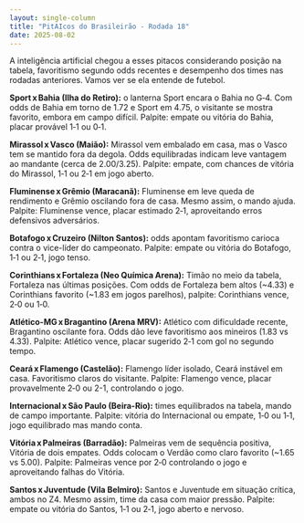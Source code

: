 ```yaml
---
layout: single-column
title: "PitAIcos do Brasileirão - Rodada 18"
date: 2025-08-02
---
```

A inteligência artificial chegou a esses pitacos considerando posição na tabela, favoritismo segundo odds recentes e desempenho dos times nas rodadas anteriores. Vamos ver se ela entende de futebol.

**Sport x Bahia (Ilha do Retiro):** o lanterna Sport encara o Bahia no G‑4. Com odds de Bahia em torno de 1.72 e Sport em 4.75, o visitante se mostra favorito, embora em campo difícil. Palpite: empate ou vitória do Bahia, placar provável 1‑1 ou 0‑1.

**Mirassol x Vasco (Maião):** Mirassol vem embalado em casa, mas o Vasco tem se mantido fora da degola. Odds equilibradas indicam leve vantagem ao mandante (cerca de 2.00/3.25). Palpite: empate, com chances de vitória do Mirassol, 1‑1 ou 2‑1 em jogo aberto.

**Fluminense x Grêmio (Maracanã):** Fluminense em leve queda de rendimento e Grêmio oscilando fora de casa. Mesmo assim, o mando ajuda. Palpite: Fluminense vence, placar estimado 2‑1, aproveitando erros defensivos adversários.

**Botafogo x Cruzeiro (Nilton Santos):** odds apontam favoritismo carioca contra o vice-líder do campeonato. Palpite: empate ou vitória do Botafogo, 1‑1 ou 2‑1, jogo tenso.

**Corinthians x Fortaleza (Neo Química Arena):** Timão no meio da tabela, Fortaleza nas últimas posições. Com odds de Fortaleza bem altos (~4.33) e Corinthians favorito (~1.83 em jogos parelhos), palpite: Corinthians vence, 2‑0 ou 1‑0.

**Atlético-MG x Bragantino (Arena MRV):** Atlético com dificuldade recente, Bragantino oscilante fora. Odds dão leve favoritismo aos mineiros (1.83 vs 4.33). Palpite: Atlético vence, placar sugerido 2‑1 com gol no segundo tempo.

**Ceará x Flamengo (Castelão):** Flamengo líder isolado, Ceará instável em casa. Favoritismo claros do visitante. Palpite: Flamengo vence, placar provavelmente 2‑0 ou 2-1, controlando o jogo.

**Internacional x São Paulo (Beira-Rio):** times equilibrados na tabela, mando de campo importante. Palpite: vitória do Internacional ou empate, 1‑0 ou 1‑1, jogo equilibrado mas mando conta.

**Vitória x Palmeiras (Barradão):** Palmeiras vem de sequência positiva, Vitória de dois empates. Odds colocam o Verdão como claro favorito (~1.65 vs 5.00). Palpite: Palmeiras vence por 2‑0 controlando o jogo e aproveitando falhas do Vitória.

**Santos x Juventude (Vila Belmiro):** Santos e Juventude em situação crítica, ambos no Z4. Mesmo assim, time da casa com maior pressão. Palpite: empate ou vitória do Santos, 1‑1 ou 2‑1, jogo aberto e nervoso.
